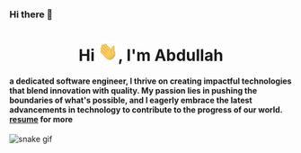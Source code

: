 ### Hi there 👋

<div align="center">
<h1 align="center">Hi <img width="35" src="https://github.com/1999AZZAR/1999AZZAR/blob/main/resources/img/waving.gif">, I'm Abdullah</h1>
<h4 align="left">a dedicated software engineer, I thrive on creating impactful technologies that blend innovation with quality. My passion lies in pushing the boundaries of what's possible, and I eagerly embrace the latest advancements in technology to contribute to the progress of our world.    <a href="https://github.com/" target="_blank">resume</a> for more</h4>
</div>




![snake gif](https://github.com/abdallahkhairy/abdallahkhairy/blob/output/github-contribution-grid-snake.gif)
